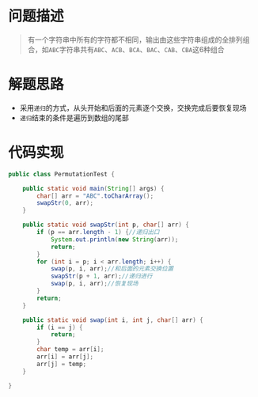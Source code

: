 # 问题描述
> 有一个字符串中所有的字符都不相同，输出由这些字符串组成的全排列组合，如`ABC`字符串共有`ABC`、`ACB`、`BCA`、`BAC`、`CAB`、`CBA`这6种组合

# 解题思路
* 采用`递归`的方式，从头开始和后面的元素逐个交换，交换完成后要恢复现场
* `递归`结束的条件是遍历到数组的尾部

# 代码实现
```java
public class PermutationTest {

    public static void main(String[] args) {
        char[] arr = "ABC".toCharArray();
        swapStr(0, arr);
    }

    public static void swapStr(int p, char[] arr) {
        if (p == arr.length - 1) {//递归出口
            System.out.println(new String(arr));
            return;
        }
        for (int i = p; i < arr.length; i++) {
            swap(p, i, arr);//和后面的元素交换位置
            swapStr(p + 1, arr);//递归进行
            swap(p, i, arr);//恢复现场
        }
        return;
    }

    public static void swap(int i, int j, char[] arr) {
        if (i == j) {
            return;
        }
        char temp = arr[i];
        arr[i] = arr[j];
        arr[j] = temp;
    }

}
```
